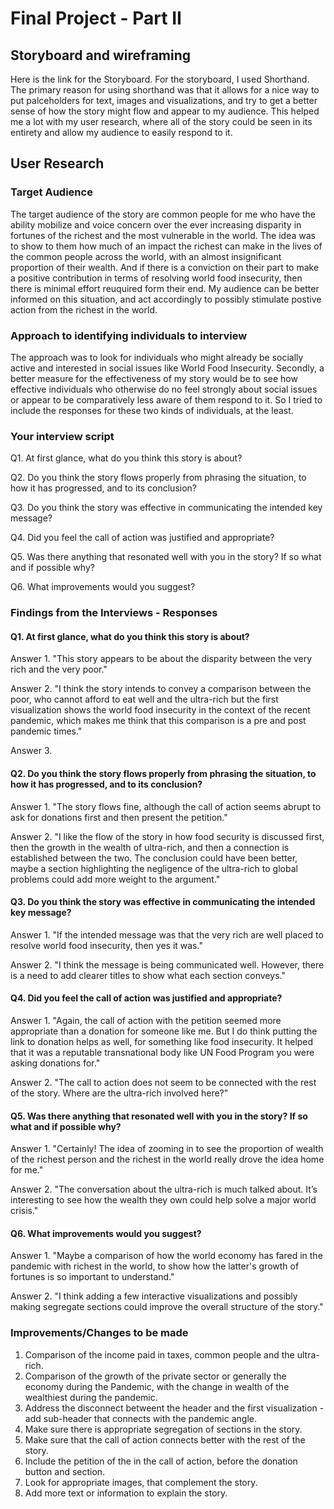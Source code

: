 # Final Project - Part II

## Storyboard and wireframing

Here is the link for the Storyboard. For the storyboard, I used Shorthand. The primary reason for using shorthand was that it allows for a nice way to put palceholders for text, images and visualizations, and try to get a better sense of how the story might flow and appear to my audience. This helped me a lot with my user research, where all of the story could be seen in its entirety and allow my audience to easily respond to it. 

## User Research

### Target Audience

The target audience of the story are common people for me who have the ability mobilize and voice concern over the ever increasing disparity in fortunes of the richest and the most vulnerable in the world. The idea was to show to them how much of an impact the richest can make in the lives of the common people across the world, with an almost insignificant proportion of their wealth. And if there is a conviction on their part to make a positive contribution in terms of resolving world food insecurity, then there is minimal effort reuquired form their end. My audience can be better informed on this situation, and act accordingly to possibly stimulate postive action from the richest in the world.

### Approach to identifying individuals to interview

The approach was to look for individuals who might already be socially active and interested in social issues like World Food Insecurity. Secondly, a better measure for the effectiveness of my story would be to see how effective individuals who otherwise do no feel strongly about social issues or appear to be comparatively less aware of them respond to it. So I tried to include the responses for these two kinds of individuals, at the least.

### Your interview script

Q1. At first glance, what do you think this story is about?

Q2. Do you think the story flows properly from phrasing the situation, to how it has progressed, and to its conclusion?

Q3. Do you think the story was effective in communicating the intended key message?

Q4. Did you feel the call of action was justified and appropriate?

Q5. Was there anything that resonated well with you in the story? If so what and if possible why?

Q6. What improvements would you suggest?

### Findings from the Interviews - Responses

#### Q1. At first glance, what do you think this story is about?
Answer 1. "This story appears to be about the disparity between the very rich and the very poor."

Answer 2. "I think the story intends to convey a comparison between the poor, who cannot afford to eat well and the ultra-rich but the first visualization shows the world food insecurity in the context of the recent pandemic, which makes me think that this comparison is a pre and post pandemic times."

Answer 3.

#### Q2. Do you think the story flows properly from phrasing the situation, to how it has progressed, and to its conclusion?
Answer 1. "The story flows fine, although the call of action seems abrupt to ask for donations first and then present the petition." 

Answer 2. "I like the flow of the story in how food security is discussed first, then the growth in the wealth of ultra-rich, and then a connection is established between the two. The conclusion could have been better, maybe a section highlighting the negligence of the ultra-rich to global problems could add more weight to the argument."

#### Q3. Do you think the story was effective in communicating the intended key message?
Answer 1. "If the intended message was that the very rich are well placed to resolve world food insecurity, then yes it was."

Answer 2. "I think the message is being communicated well. However, there is a need to add clearer titles to show what each section conveys."

#### Q4. Did you feel the call of action was justified and appropriate?
Answer 1. "Again, the call of action with the petition seemed more appropriate than a donation for someone like me. But I do think putting the link to donation helps as well, for something like food insecurity. It helped that it was a reputable transnational body like UN Food Program you were asking donations for."

Answer 2. "The call to action does not seem to be connected with the rest of the story. Where are the ultra-rich involved here?"

#### Q5. Was there anything that resonated well with you in the story? If so what and if possible why?
Answer 1. "Certainly! The idea of zooming in to see the proportion of wealth of the richest person and the richest in the world really drove the idea home for me."

Answer 2. "The conversation about the ultra-rich is much talked about. It’s interesting to see how the wealth they own could help solve a major world crisis."

#### Q6. What improvements would you suggest?
Answer 1. "Maybe a comparison of how the world economy has fared in the pandemic with richest in the world, to show how the latter's growth of fortunes is so important to understand."

Answer 2. "I think adding a few interactive visualizations and possibly making segregate sections could improve the overall structure of the story."

### Improvements/Changes to be made

1) Comparison of the income paid in taxes, common people and the ultra-rich.
2) Comparison of the growth of the private sector or generally the economy during the Pandemic, with the change in wealth of the wealthiest during the pandemic.
3) Address the disconnect betweent the header and the first visualization - add sub-header that connects with the pandemic angle.
4) Make sure there is appropriate segregation of sections in the story.
5) Make sure that the call of action connects better with the rest of the story.
6) Include the petition of the in the call of action, before the donation button and section.
7) Look for appropriate images, that complement the story.
8) Add more text or information to explain the story.


